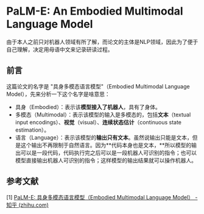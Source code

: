 # PaLM-E: An Embodied Multimodal Language Model

由于本人之前只对机器人领域有所了解，而论文的主体是NLP领域，因此为了便于自己理解，决定用母语中文来记录研读过程。

## **前言**

这篇论文的名字是 "具身多模态语言模型"（Embodied Multimodal Language Model），先来分析一下这个名字是啥意思：

- 具身（Embodied）：表示该**模型接入了机器人**，具有了身体。
- 多模态（Multimodal）：表示该模型的输入是多模态的，包括**文本**（textual input encodings）、**视觉**（visual）、**连续状态估计**（continuous state estimation）。
- 语言（Language）：表示该模型的**输出只有文本**。虽然说输出只能是文本，但是这个输出不再限制于自然语言。因为**代码本身也是文本，**所以模型的输出可以是一段代码，代码执行完之后可以是一段机器人可识别的指令；也可以模型直接输出机器人可识别的指令；这样模型的输出结果就可以操作机器人。







## **参考文献**

[1] [PaLM-E: 具身多模态语言模型（Embodied Multimodal Language Model） - 知乎 (zhihu.com)](https://zhuanlan.zhihu.com/p/615879292)